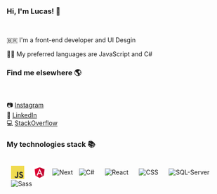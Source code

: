 ### Hi, I'm Lucas! 👋
<br />
<p>🇧🇷  I'm a front-end developer and UI Desgin </p>
<p>👩‍💻 My preferred languages ​​are JavaScript and C# </p>


### Find me elsewhere 🌎 
<br />

📷  [Instagram](https://www.instagram.com/lucasz_slw/) <br>
💼  [LinkedIn](www.linkedin.com/in/lucas-patrick-p) <br>
💻  [StackOverflow](https://pt.stackoverflow.com/users/234672/lucas-patrick) <br>



### My technologies stack 📚

<br />

<img align="left" style= "margin:0 10px" alt="JavaScript" width="30px" src="https://raw.githubusercontent.com/github/explore/80688e429a7d4ef2fca1e82350fe8e3517d3494d/topics/javascript/javascript.png" />
<img align="center" style= "margin:0 10px" alt="Angular" width="30px" src="https://raw.githubusercontent.com/github/explore/80688e429a7d4ef2fca1e82350fe8e3517d3494d/topics/angular/angular.png" />
<img align="center" alt="Next" width="30px" src="https://i.ibb.co/y8SVJ0j/next.png" />
<img align="center"  style= "margin:0 10px" alt="C#" width="30px" src="https://i.ibb.co/QcQXMx4/C.png" />
<img align="center" style= "margin:0 10px" alt="React" width="30px" src="https://i.ibb.co/6H0NLgV/atom.png" />
<img align="center" style= "margin:0 10px" alt="CSS" width="30px" src="https://i.ibb.co/GJCzT6j/css-3.png" />
<img align="center" style= "margin:0 10px" alt="SQL-Server" width="30px" src="https://i.ibb.co/Wg2MP3j/servidor-sql.png" />
<img align="center" style= "margin:0 10px" alt="Sass" width="30px" src="https://i.ibb.co/kSGHwzG/sass.png" />

<br />
<br />

